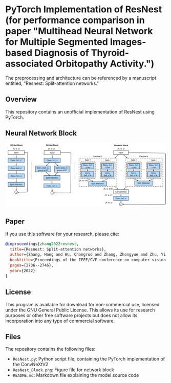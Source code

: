 # PyTorch Implementation of ResNest (for performance comparison in paper "Multihead Neural Network for Multiple Segmented Images-based Diagnosis of Thyroid-associated Orbitopathy Activity.")
 
The preprocessing and architecture can be referenced by a manuscript entitled, "Resnest: Split-attention networks." 

## Overview
This repository contains an unofficial implementation of ResNest using PyTorch.<br/>


## Neural Network Block
![Local Image](ResNest_Block.png "ResNest")
## Paper
If you use this software for your research, please cite:

```bibtex
@inproceedings{zhang2022resnest,
  title={Resnest: Split-attention networks},
  author={Zhang, Hang and Wu, Chongruo and Zhang, Zhongyue and Zhu, Yi and Lin, Haibin and Zhang, Zhi and Sun, Yue and He, Tong and Mueller, Jonas and Manmatha, R and others},
  booktitle={Proceedings of the IEEE/CVF conference on computer vision and pattern recognition},
  pages={2736--2746},
  year={2022}
}
```

## License
This program is available for download for non-commercial use, licensed under the GNU General Public License. This allows its use for research purposes or other free software projects but does not allow its incorporation into any type of commercial software.

## Files
The repository contains the following files:
- `ResNest.py`: Python script file, containing the PyTorch implementation of the ConvNeXtV2
- `ResNest_Block.png`: Figure file for network block
- `README.md`: Markdown file explaining the model source code
